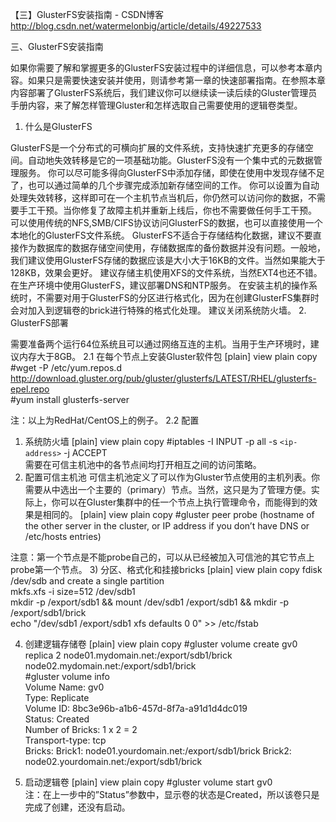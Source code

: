 

【三】GlusterFS安装指南 - CSDN博客 
http://blog.csdn.net/watermelonbig/article/details/49227533

三、GlusterFS安装指南

如果你需要了解和掌握更多的GlusterFS安装过程中的详细信息，可以参考本章内容。如果只是需要快速安装并使用，则请参考第一章的快速部署指南。在参照本章内容部署了GlusterFS系统后，我们建议你可以继续读一读后续的Gluster管理员手册内容，来了解怎样管理Gluster和怎样选取自己需要使用的逻辑卷类型。
1. 什么是GlusterFS

GlusterFS是一个分布式的可横向扩展的文件系统，支持快速扩充更多的存储空间。自动地失效转移是它的一项基础功能。GlusterFS没有一个集中式的元数据管理服务。
你可以尽可能多得向GlusterFS中添加存储，即使在使用中发现存储不足了，也可以通过简单的几个步骤完成添加新存储空间的工作。
你可以设置为自动处理失效转移，这样即可在一个主机节点当机后，你仍然可以访问你的数据，不需要手工干预。当你修复了故障主机并重新上线后，你也不需要做任何手工干预。
可以使用传统的NFS,SMB/CIFS协议访问GlusterFS的数据，也可以直接使用一个本地化的GlusterFS文件系统。
GlusterFS不适合于存储结构化数据，建议不要直接作为数据库的数据存储空间使用，存储数据库的备份数据并没有问题。一般地，我们建议使用GlusterFS存储的数据应该是大小大于16KB的文件。当然如果能大于128KB，效果会更好。
建议存储主机使用XFS的文件系统，当然EXT4也还不错。
在生产环境中使用GlusterFS，建议部署DNS和NTP服务。
在安装主机的操作系统时，不需要对用于GlusterFS的分区进行格式化，因为在创建GlusterFS集群时会对加入到逻辑卷的brick进行特殊的格式化处理。
建议关闭系统防火墙。
2. GlusterFS部署

需要准备两个运行64位系统且可以通过网络互连的主机。当用于生产环境时，建议内存大于8GB。
2.1 在每个节点上安装Gluster软件包
[plain] view plain copy
#wget -P /etc/yum.repos.d http://download.gluster.org/pub/gluster/glusterfs/LATEST/RHEL/glusterfs-epel.repo  
#yum install glusterfs-server  

注：以上为RedHat/CentOS上的例子。
2.2 配置
1) 系统防火墙
[plain] view plain copy
#iptables -I INPUT -p all -s `<ip-address>` -j ACCEPT  
需要在可信主机池中的各节点间均打开相互之间的访问策略。
2) 配置可信主机池
可信主机池定义了可以作为Gluster节点使用的主机列表。你需要从中选出一个主要的（primary）节点。当然，这只是为了管理方便。实际上，你可以在Gluster集群中的任一个节点上执行管理命令，而能得到的效果是相同的。
[plain] view plain copy
#gluster peer probe (hostname of the other server in the cluster, or IP address if you don’t have DNS or /etc/hosts entries)  

注意：第一个节点是不能probe自己的，可以从已经被加入可信池的其它节点上probe第一个节点。
3) 分区、格式化和挂接bricks
[plain] view plain copy
fdisk /dev/sdb and create a single partition  
mkfs.xfs -i size=512 /dev/sdb1  
mkdir -p /export/sdb1 && mount /dev/sdb1 /export/sdb1 && mkdir -p /export/sdb1/brick  
echo "/dev/sdb1 /export/sdb1 xfs defaults 0 0"  >> /etc/fstab  


4) 创建逻辑存储卷
[plain] view plain copy
#gluster volume create gv0 replica 2 node01.mydomain.net:/export/sdb1/brick node02.mydomain.net:/export/sdb1/brick  
#gluster volume info  
Volume Name: gv0   
Type: Replicate   
Volume ID: 8bc3e96b-a1b6-457d-8f7a-a91d1d4dc019   
Status: Created   
Number of Bricks: 1 x 2 = 2   
Transport-type: tcp   
Bricks: Brick1: node01.yourdomain.net:/export/sdb1/brick Brick2: node02.yourdomain.net:/export/sdb1/brick  


5) 启动逻辑卷
[plain] view plain copy
#gluster volume start gv0  
注：在上一步中的”Status”参数中，显示卷的状态是Created，所以该卷只是完成了创建，还没有启动。